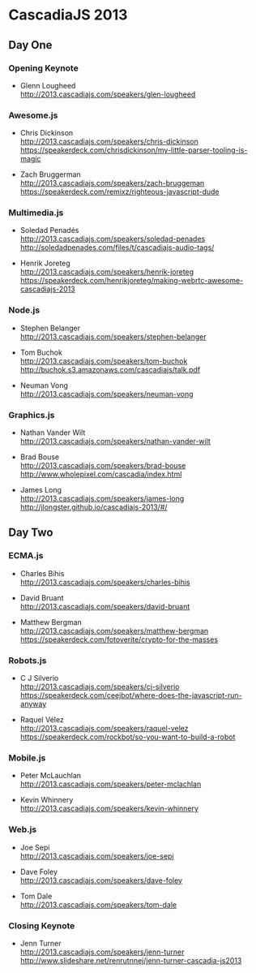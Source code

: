 # CascadiaJS 2013

## Day One

### Opening Keynote

* Glenn Lougheed  
  http://2013.cascadiajs.com/speakers/glen-lougheed

### Awesome.js

* Chris Dickinson  
  http://2013.cascadiajs.com/speakers/chris-dickinson  
  https://speakerdeck.com/chrisdickinson/my-little-parser-tooling-is-magic

* Zach Bruggerman  
  http://2013.cascadiajs.com/speakers/zach-bruggeman  
  https://speakerdeck.com/remixz/righteous-javascript-dude

### Multimedia.js

* Soledad Penadés  
  http://2013.cascadiajs.com/speakers/soledad-penades  
  http://soledadpenades.com/files/t/cascadiajs-audio-tags/

* Henrik Joreteg  
  http://2013.cascadiajs.com/speakers/henrik-joreteg  
  https://speakerdeck.com/henrikjoreteg/making-webrtc-awesome-cascadiajs-2013

### Node.js

* Stephen Belanger  
  http://2013.cascadiajs.com/speakers/stephen-belanger

* Tom Buchok  
  http://2013.cascadiajs.com/speakers/tom-buchok  
  http://buchok.s3.amazonaws.com/cascadiajs/talk.pdf

* Neuman Vong  
  http://2013.cascadiajs.com/speakers/neuman-vong

### Graphics.js

* Nathan Vander Wilt  
  http://2013.cascadiajs.com/speakers/nathan-vander-wilt

* Brad Bouse  
  http://2013.cascadiajs.com/speakers/brad-bouse  
  http://www.wholepixel.com/cascadia/index.html

* James Long  
  http://2013.cascadiajs.com/speakers/james-long  
  http://jlongster.github.io/cascadiajs-2013/#/

## Day Two

### ECMA.js

* Charles Bihis  
  http://2013.cascadiajs.com/speakers/charles-bihis

* David Bruant  
  http://2013.cascadiajs.com/speakers/david-bruant

* Matthew Bergman  
  http://2013.cascadiajs.com/speakers/matthew-bergman  
  https://speakerdeck.com/fotoverite/crypto-for-the-masses

### Robots.js

* C J Silverio  
  http://2013.cascadiajs.com/speakers/cj-silverio  
  https://speakerdeck.com/ceejbot/where-does-the-javascript-run-anyway

* Raquel Vélez  
  http://2013.cascadiajs.com/speakers/raquel-velez  
  https://speakerdeck.com/rockbot/so-you-want-to-build-a-robot

### Mobile.js

* Peter McLauchlan  
  http://2013.cascadiajs.com/speakers/peter-mclachlan

* Kevin Whinnery  
  http://2013.cascadiajs.com/speakers/kevin-whinnery

### Web.js

* Joe Sepi  
  http://2013.cascadiajs.com/speakers/joe-sepi

* Dave Foley  
  http://2013.cascadiajs.com/speakers/dave-foley

* Tom Dale  
  http://2013.cascadiajs.com/speakers/tom-dale

### Closing Keynote

* Jenn Turner  
  http://2013.cascadiajs.com/speakers/jenn-turner  
  http://www.slideshare.net/renrutnnej/jenn-turner-cascadia-js2013

